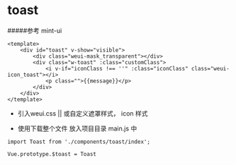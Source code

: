 # toast
#####参考 mint-ui
```
<template>
	<div id="toast" v-show="visible">
		<div class="weui-mask_transparent"></div>
		<div class="w-toast" :class="customClass">
			<i v-if="iconClass !== ''" :class="iconClass" class="weui-icon_toast"></i>
			<p class="">{{message}}</p>
		</div>
	</div>
</template>
```

* 引入weui.css || 或自定义遮罩样式， icon 样式

* 使用下载整个文件 放入项目目录 main.js 中

```
import Toast from './components/toast/index';

Vue.prototype.$toast = Toast
```